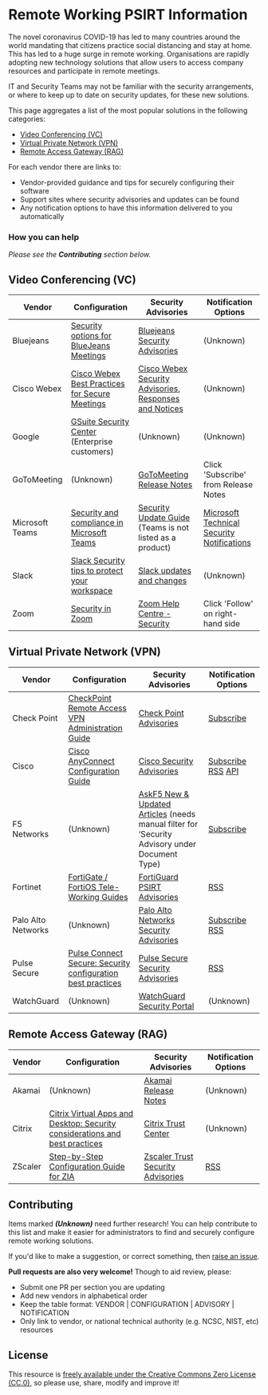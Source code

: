 # Remote Working PSIRT Information

The novel coronavirus COVID-19 has led to many countries around the world mandating that citizens practice social distancing and stay at home. This has led to a huge surge in remote working. Organisations are rapidly adopting new technology solutions that allow users to access company resources and participate in remote meetings.

IT and Security Teams may not be familiar with the security arrangements, or where to keep up to date on security updates, for these new solutions.

This page aggregates a list of the most popular solutions in the following categories:

 - [Video Conferencing (VC)](#video-conferencing-vc)
 - [Virtual Private Network (VPN)](#virtual-private-network-vpn)
 - [Remote Access Gateway (RAG)](#remote-access-gateway-rag)

For each vendor there are links to:

 - Vendor-provided guidance and tips for securely configuring their software
 - Support sites where security advisories and updates can be found
 - Any notification options to have this information delivered to you automatically

### How you can help

_Please see the **Contributing** section below._


## Video Conferencing (VC)

Vendor | Configuration | Security Advisories | Notification Options
--- | --- | --- | ---
Bluejeans | [Security options for BlueJeans Meetings](https://www.bluejeans.com/blog/secure-video-conferencing-protecting-your-home-office-meetings) | [Bluejeans Security Advisories](https://www.bluejeans.com/trust-center/advisories) | (Unknown)
Cisco Webex | [Cisco Webex Best Practices for Secure Meetings](https://help.webex.com/en-us/v5rgi1/Cisco-Webex-Best-Practices-for-Secure-Meetings-Site-Administration) | [Cisco Webex Security Advisories, Responses and Notices](https://www.cisco.com/c/en/us/support/conferencing/webex-meeting-center/products-security-advisories-list.html) | (Unknown)
Google | [GSuite Security Center](https://gsuite.google.com/products/admin/security-center/) (Enterprise customers) | (Unknown) | (Unknown)
GoToMeeting | (Unknown) | [GoToMeeting Release Notes](https://community.logmein.com/t5/GoToMeeting-News/bg-p/GoToMeeting-Release-Notes/label-name/release%20notes) | Click 'Subscribe' from Release Notes
Microsoft Teams | [Security and compliance in Microsoft Teams](https://docs.microsoft.com/en-us/microsoftteams/security-compliance-overview) | [Security Update Guide](https://portal.msrc.microsoft.com/en-us/security-guidance) (Teams is not listed as a product) | [Microsoft Technical Security Notifications](https://www.microsoft.com/en-us/msrc/technical-security-notifications)
Slack | [Slack Security tips to protect your workspace](https://slack.com/intl/en-gb/help/articles/115004155306-Security-tips-to-protect-your-workspace) | [Slack updates and changes](https://slack.com/intl/en-gb/help/articles/115004846068-Slack-updates-and-changes) | (Unknown)
Zoom | [Security in Zoom](https://zoom.us/security) | [Zoom Help Centre - Security](https://support.zoom.us/hc/en-us/sections/201728933-Security) | Click 'Follow' on right-hand side


## Virtual Private Network (VPN)

Vendor | Configuration | Security Advisories | Notification Options
--- | --- | --- | ---
Check Point | [CheckPoint Remote Access VPN Administration Guide](https://sc1.checkpoint.com/documents/R80.10/WebAdminGuides/EN/CP_R80.10_RemoteAccessVPN_AdminGuide/html_frameset.htm) | [Check Point Advisories](https://www.checkpoint.com/advisories/) | [Subscribe](https://www.checkpoint.com/security-advisories-subscription/)
Cisco | [Cisco AnyConnect Configuration Guide](https://www.cisco.com/c/en/us/support/security/anyconnect-secure-mobility-client/products-installation-and-configuration-guides-list.html) | [Cisco Security Advisories](https://tools.cisco.com/security/center/publicationListing.x) | [Subscribe](https://tools.cisco.com/security/center/navigation.x?i=122) [RSS](https://tools.cisco.com/security/center/rss.x?i=44) [API](https://developer.cisco.com/psirt/)
F5 Networks | (Unknown) | [AskF5 New & Updated Articles](https://support.f5.com/csp/new-updated-articles) (needs manual filter for ‘Security Advisory under Document Type) | [Subscribe](https://interact.f5.com/F5-Preference-Center.html)
Fortinet | [FortiGate / FortiOS Tele-Working Guides](https://docs.fortinet.com/teleworking) | [FortiGuard PSIRT Advisories](https://fortiguard.com/psirt) | [RSS](https://fortiguard.com/rss-feeds)
Palo Alto Networks | (Unknown) | [Palo Alto Networks Security Advisories](https://security.paloaltonetworks.com) | [Subscribe](https://support.paloaltonetworks.com/SupportAccount/Preferences) [RSS](https://security.paloaltonetworks.com/rss.xml)
Pulse Secure | [Pulse Connect Secure: Security configuration best practices](https://kb.pulsesecure.net/articles/Pulse_Secure_Article/KB29805) | [Pulse Secure Security Advisories](https://kb.pulsesecure.net/?atype=sa) | [RSS](https://kb.pulsesecure.net/pkb_RSS?q=Pulse_Security_Advisories__kav;10)
WatchGuard | (Unknown) | [WatchGuard Security Portal](https://www.watchguard.com/wgrd-support/security-portal/overview) | (Unknown)


## Remote Access Gateway (RAG)

Vendor | Configuration | Security Advisories | Notification Options
--- | --- | --- | ---
Akamai | (Unknown) | [Akamai Release Notes](https://learn.akamai.com/en-us/release_notes_10/) | (Unknown)
Citrix | [Citrix Virtual Apps and Desktop: Security considerations and best practices](https://docs.citrix.com/en-us/citrix-virtual-apps-desktops/secure/best-practices.html) | [Citrix Trust Center](https://www.citrix.com/about/trust-center/) | (Unknown)
ZScaler | [Step-by-Step Configuration Guide for ZIA](https://help.zscaler.com/zia/step-step-configuration-guide-zia) | [Zscaler Trust Security Advisories](https://trust.zscaler.com/security-advisories) | [RSS](https://trust.zscaler.com/blog-feed)


## Contributing

Items marked _**(Unknown)**_ need further research! You can help contribute to this list and make it easier for administrators to find and securely configure remote working solutions.

If you'd like to make a suggestion, or correct something, then [raise an issue](https://github.com/cydea/remote-working-psirt/issues).

**Pull requests are also very welcome!** Though to aid review, please:

- Submit one PR per section you are updating
- Add new vendors in alphabetical order
- Keep the table format: VENDOR | CONFIGURATION | ADVISORY | NOTIFICATION
- Only link to vendor, or national technical authority (e.g. NCSC, NIST, etc) resources

## License

This resource is [freely available under the Creative Commons Zero License (CC.0)](https://github.com/rto/remote-working-psirt/blob/master/LICENSE), so please use, share, modify and improve it!
